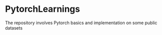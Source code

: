 # PytorchLearnings
The repository involves Pytorch basics and implementation on some public datasets
